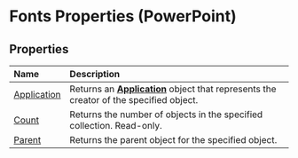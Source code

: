 
# Fonts Properties (PowerPoint)

## Properties



|**Name**|**Description**|
|:-----|:-----|
|[Application](8e40626a-d64c-4a5e-4a4b-b2bac22d931f.md)|Returns an  **[Application](978c2b99-4271-b953-4283-73b5f3d96f41.md)** object that represents the creator of the specified object.|
|[Count](94f6cfda-23f5-0a89-388f-6cb3b544fdb6.md)|Returns the number of objects in the specified collection. Read-only.|
|[Parent](022cb574-2454-7289-0ce7-b16e9970c512.md)|Returns the parent object for the specified object.|
